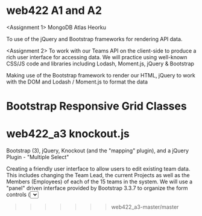 # web422 A1 and A2

<Assignment 1>
MongoDB Atlas
Heorku

To use of the jQuery and Bootstrap frameworks for rendering API data.


<Assignment 2>
To work with our Teams API on the client-side to produce a rich user interface for accessing data. We will practice using well-known CSS/JS code and libraries including Lodash, Moment.js, jQuery & Bootstrap

Making use of the Bootstrap framework to render our HTML, jQuery to work with the DOM and Lodash / Moment.js to format the data

Bootstrap Responsive Grid Classes
=======
# web422_a3 knockout.js
Bootstrap (3), jQuery, Knockout (and the "mapping" plugin), and a jQuery Plugin - "Multiple Select"
 
Creating a friendly user interface to allow users to edit existing team data. This includes changing the Team Lead, the current Projects as well as the Members (Employees) of each of the 15 teams in the system. We will use a "panel" driven interface provided by Bootstrap 3.3.7 to organize the form controls (<select> elements) for each team. A jQuery Plugin will be used to make the controls much easier to use, and Knockout.js will provide two-way binding for quick updates.
>>>>>>> web422_a3-master/master
